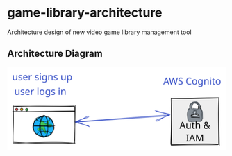 # game-library-architecture

Architecture design of new video game library management tool

## Architecture Diagram

![architecture-diagram](docs/architecture-diagram.svg)
